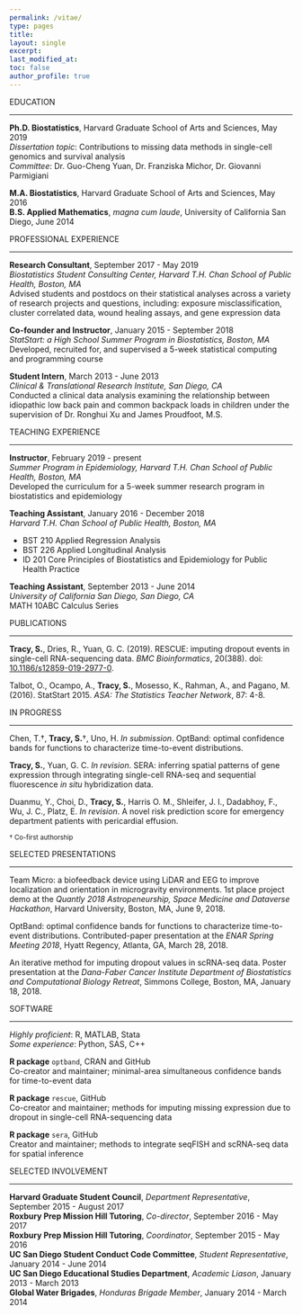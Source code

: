 ```yaml
---
permalink: /vitae/
type: pages
title:
layout: single
excerpt:
last_modified_at: 
toc: false
author_profile: true
---
```


EDUCATION

---

**Ph.D. Biostatistics**, Harvard Graduate School of Arts and Sciences, May 2019   
*Dissertation topic*: Contributions to missing data methods in single-cell genomics and survival analysis  
*Committee*: Dr. Guo-Cheng Yuan, Dr. Franziska Michor, Dr. Giovanni Parmigiani  

**M.A. Biostatistics**, Harvard Graduate School of Arts and Sciences, May 2016  
**B.S. Applied Mathematics**, *magna cum laude*, University of California San Diego, June 2014  


PROFESSIONAL EXPERIENCE

---

**Research Consultant**, September 2017 - May 2019   
*Biostatistics Student Consulting Center, Harvard T.H. Chan School of Public Health, Boston, MA*  
Advised students and postdocs on their statistical analyses across a variety of research projects and questions, including: exposure misclassification, cluster correlated data, wound healing assays, and gene expression data  

**Co-founder and Instructor**, January 2015 - September 2018  
*StatStart: a High School Summer Program in Biostatistics, Boston, MA*  
Developed, recruited for, and supervised a 5-week statistical computing and programming course  

**Student Intern**, March 2013 - June 2013  
*Clinical & Translational Research Institute, San Diego, CA*  
Conducted a clinical data analysis examining the relationship between idiopathic low back pain and common backpack loads in children under the supervision of Dr. Ronghui Xu and James Proudfoot, M.S.  


TEACHING EXPERIENCE

---

**Instructor**, February 2019 - present  
*Summer Program in Epidemiology, Harvard T.H. Chan School of Public Health, Boston, MA*   
Developed the curriculum for a 5-week summer research program in biostatistics and epidemiology  

**Teaching Assistant**, January 2016 - December 2018  
*Harvard T.H. Chan School of Public Health, Boston, MA*  
* BST 210 Applied Regression Analysis
* BST 226 Applied Longitudinal Analysis   
* ID 201 Core Principles of Biostatistics and Epidemiology for Public Health Practice  

**Teaching Assistant**, September 2013 - June 2014   
*University of California San Diego, San Diego, CA*   
MATH 10ABC Calculus Series  


PUBLICATIONS

---

**Tracy, S.**, Dries, R., Yuan, G. C. (2019). RESCUE: imputing dropout events in single-cell RNA-sequencing data. *BMC Bioinformatics*, 20(388). doi: [10.1186/s12859-019-2977-0](https://doi.org/10.1186/s12859-019-2977-0).  

Talbot, O., Ocampo, A., **Tracy, S.**, Mosesso, K., Rahman, A., and Pagano, M. (2016). StatStart 2015. *ASA: The Statistics Teacher Network*, 87: 4-8.


IN PROGRESS

---

Chen, T.&dagger;, **Tracy, S.**&dagger;, Uno, H. *In submission*. OptBand: optimal confidence bands for functions to characterize time-to-event distributions.
 
**Tracy, S.**, Yuan, G. C. *In revision*. SERA: inferring spatial patterns of gene expression through integrating single-cell RNA-seq
and sequential fluorescence *in situ* hybridization data.  

Duanmu, Y., Choi, D., **Tracy, S.**, Harris O. M., Shleifer, J. I., Dadabhoy, F., Wu, J. C., Platz, E. *In revision*. A novel risk prediction score for emergency department patients with pericardial effusion.

<sub>&dagger; Co-first authorship</sub>


SELECTED PRESENTATIONS

---

Team Micro: a biofeedback device using LiDAR and EEG to improve localization and orientation in microgravity environments. 1st place project demo at the *Quantly 2018 Astropeneurship, Space Medicine and Dataverse Hackathon*, Harvard University, Boston, MA, June 9, 2018.

OptBand: optimal confidence bands for functions to characterize time-to-event distributions. Contributed-paper presentation at the *ENAR Spring Meeting 2018*, Hyatt Regency, Atlanta, GA, March 28, 2018.

An iterative method for imputing dropout values in scRNA-seq data. Poster presentation at the *Dana-Faber Cancer Institute Department of Biostatistics and Computational Biology Retreat*, Simmons College, Boston, MA, January 18, 2018.


SOFTWARE

---

*Highly proficient*: R, MATLAB, Stata  
*Some experience*: Python, SAS, C++  

**R package** `optband`, CRAN and GitHub  
Co-creator and maintainer; minimal-area simultaneous confidence bands for time-to-event data  

**R package** `rescue`, GitHub  
Co-creator and maintainer; methods for imputing missing expression due to dropout in single-cell RNA-sequencing data  

**R package** `sera`, GitHub  
Creator and maintainer; methods to integrate seqFISH and scRNA-seq data for spatial inference


SELECTED INVOLVEMENT

---

**Harvard Graduate Student Council**, *Department Representative*, September 2015 - August 2017  
**Roxbury Prep Mission Hill Tutoring**, *Co-director*, September 2016 - May 2017  
**Roxbury Prep Mission Hill Tutoring**, *Coordinator*, September 2015 - May 2016  
**UC San Diego Student Conduct Code Committee**, *Student Representative*, January 2014 - June 2014  
**UC San Diego Educational Studies Department**, *Academic Liason*, January 2013 - March 2013  
**Global Water Brigades**, *Honduras Brigade Member*, January 2014 - March 2014  


<!---
[PDF](https://seasamgo.github.io/assets/files/cv.pdf)
-->

